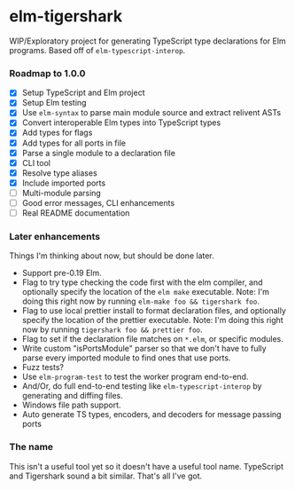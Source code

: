 # elm-tigershark

WIP/Exploratory project for generating TypeScript type declarations for Elm
programs. Based off of `elm-typescript-interop`.

### Roadmap to 1.0.0

- [x] Setup TypeScript and Elm project
- [x] Setup Elm testing
- [x] Use `elm-syntax` to parse main module source and extract relivent ASTs
- [x] Convert interoperable Elm types into TypeScript types
- [x] Add types for flags
- [x] Add types for all ports in file
- [x] Parse a single module to a declaration file
- [x] CLI tool
- [x] Resolve type aliases
- [x] Include imported ports
- [ ] Multi-module parsing
- [ ] Good error messages, CLI enhancements
- [ ] Real README documentation

### Later enhancements

Things I'm thinking about now, but should be done later.

- Support pre-0.19 Elm.
- Flag to try type checking the code first with the elm compiler, and optionally
  specify the location of the `elm make` executable. Note: I'm doing this right
  now by running `elm-make foo && tigershark foo`.
- Flag to use local prettier install to format declaration files, and optionally
  specify the location of the prettier executable. Note: I'm doing this right
  now by running `tigershark foo && prettier foo`.
- Flag to set if the declaration file matches on `*.elm`, or specific modules.
- Write custom "isPortsModule" parser so that we don't have to fully parse every
  imported module to find ones that use ports.
- Fuzz tests?
- Use `elm-program-test` to test the worker program end-to-end.
- And/Or, do full end-to-end testing like `elm-typescript-interop` by generating
  and diffing files.
- Windows file path support.
- Auto generate TS types, encoders, and decoders for message passing ports

### The name

This isn't a useful tool yet so it doesn't have a useful tool name. TypeScript
and Tigershark sound a bit similar. That's all I've got.
